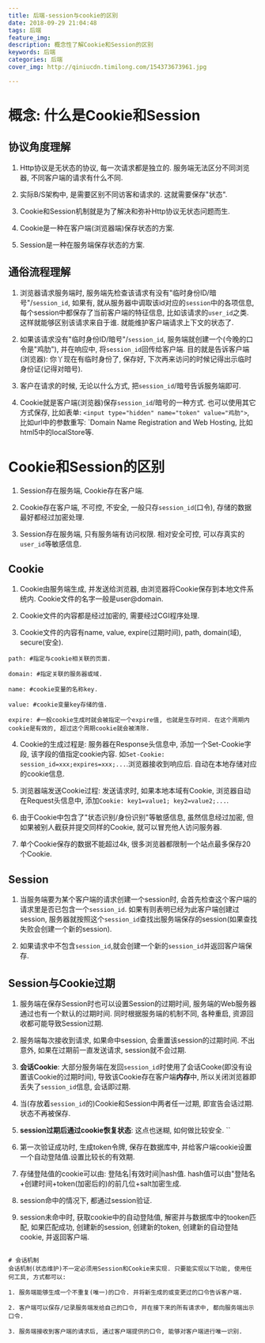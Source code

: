 ```yaml
---
title: 后端-session与cookie的区别
date: 2018-09-29 21:04:48
tags: 后端
feature_img:
description: 概念性了解Cookie和Session的区别
keywords: 后端
categories: 后端
cover_img: http://qiniucdn.timilong.com/154373673961.jpg

---
```


# 概念: 什么是Cookie和Session
## 协议角度理解
1. Http协议是无状态的协议, 每一次请求都是独立的. 服务端无法区分不同浏览器, 不同客户端的请求有什么不同.

2. 实际B/S架构中, 是需要区别不同访客和请求的. 这就需要保存"状态".

3. Cookie和Session机制就是为了解决和弥补Http协议无状态问题而生.

4. Cookie是一种在客户端(浏览器端)保存状态的方案.

5. Session是一种在服务端保存状态的方案.

## 通俗流程理解
1. 浏览器请求服务端时, 服务端先检查该请求有没有"临时身份ID/暗号"/`session_id`, 如果有, 就从服务器中调取该id对应的`session`中的各项信息, 每个session中都保存了当前客户端的特征信息, 比如该请求的`user_id`之类. 这样就能够区别该请求来自于谁. 就能维护客户端请求上下文的状态了.

2. 如果该请求没有"临时身份ID/暗号"/`session_id`, 服务端就创建一个(今晚的口令是"鸡肋"), 并在响应中, 将`session_id`回传给客户端. 目的就是告诉客户端(浏览器): 你丫现在有临时身份了, 保存好, 下次再来访问的时候记得出示临时身份证(记得对暗号).

3. 客户在请求的时候, 无论以什么方式, 把`session_id`/暗号告诉服务端即可.

4. Cookie就是客户端(浏览器)保存`session_id`/暗号的一种方式. 也可以使用其它方式保存, 比如表单: `<input type="hidden" name="token" value="鸡肋">`, 比如url中的参数重写: `Domain Name Registration and Web Hosting, 比如html5中的localStore等.

# Cookie和Session的区别
1. Session存在服务端, Cookie存在客户端.

2. Cookie存在客户端, 不可控, 不安全, 一般只存`session_id`(口令), 存储的数据最好都经过加密处理.

3. Session存在服务端, 只有服务端有访问权限. 相对安全可控, 可以存真实的`user_id`等敏感信息.

## Cookie

1. Cookie由服务端生成, 并发送给浏览器, 由浏览器将Cookie保存到本地文件系统内. Cookie文件的名字一般是user@domain.

2. Cookie文件的内容都是经过加密的, 需要经过CGI程序处理.

3. Cookie文件的内容有name, value, expire(过期时间), path, domain(域), secure(安全).
```
path: #指定与cookie相关联的页面.

domain: #指定关联的服务器或域.

name: #cookie变量的名称key.

value: #cookie变量key存储的值.

expire: #一般cookie生成时就会被指定一个expire值, 也就是生存时间. 在这个周期内cookie是有效的, 超过这个周期cookie就会被清除.
```
4. Cookie的生成过程是: 服务器在Response头信息中, 添加一个Set-Cookie字段, 该字段的值指定cookie内容. 如`Set-Cookie: session_id=xxx;expires=xxx;...`.浏览器接收到响应后. 自动在本地存储对应的cookie信息.

5. 浏览器端发送Cookie过程: 发送请求时, 如果本地本域有Cookie, 浏览器自动在Request头信息中, 添加`Cookie: key1=value1; key2=value2;...`.

6. 由于Cookie中包含了"状态识别/身份识别"等敏感信息, 虽然信息经过加密, 但如果被别人截获并提交同样的Cookie, 就可以冒充他人访问服务器.

7. 单个Cookie保存的数据不能超过4k, 很多浏览器都限制一个站点最多保存20个Cookie.

## Session
1. 当服务端要为某个客户端的请求创建一个session时, 会首先检查这个客户端的请求里是否已包含一个`session_id`. 如果有则表明已经为此客户端创建过session, 服务器就按照这个`session_id`查找出服务端保存的session(如果查找失败会创建一个新的session).

2. 如果请求中不包含`session_id`,就会创建一个新的`session_id`并返回客户端保存.

## Session与Cookie过期
1. 服务端在保存Session时也可以设置Session的过期时间, 服务端的Web服务器通过也有一个默认的过期时间. 同时根据服务端的机制不同, 各种重启, 资源回收都可能导致Session过期.

2. 服务端每次接收到请求, 如果命中session, 会重置该session的过期时间. 不出意外, 如果在过期前一直发送请求, session就不会过期.

3. **会话Cookie**: 大部分服务端在发回`session_id`时使用了会话Cooke(即没有设置该Cookie的过期时间), 导致该Cookie存在客户端**内存**中, 所以关闭浏览器即丢失了`session_id`信息, 会话即过期.

4. 当(存放着`session_id`的)Cookie和Session中两者任一过期, 即宣告会话过期. 状态不再被保存.

5. **session过期后通过cookie恢复状态**: 这点也迷糊, 如何做比较安全.
``
1. 第一次验证成功时, 生成token令牌, 保存在数据库中, 并给客户端cookie设置一个自动登陆值.设置比较长的有效期.

2. 存储登陆值的cookie可以由: 登陆名|有效时间|hash值. hash值可以由"登陆名+创建时间+token(加密后的)的前几位+salt加密生成.

3. session命中的情况下, 都通过session验证.

4. session未命中时, 获取cookie中的自动登陆值, 解密并与数据库中的tooken匹配, 如果匹配成功, 创建新的session, 创建新的token, 创建新的自动登陆cookie, 并返回客户端.
```

# 会话机制
会话机制(状态维护)不一定必须用Session和Cookie来实现. 只要能实现以下功能, 使用任何工具, 方式都可以:

1. 服务端能够生成一个不重复(唯一)的口令. 并将新生成的或变更过的口令告诉客户端.

2. 客户端可以保存/记录服务端发给自己的口令, 并在接下来的所有请求中, 都向服务端出示口令.

3. 服务端接收到客户端的请求后, 通过客户端提供的口令, 能够对客户端进行唯一识别.

